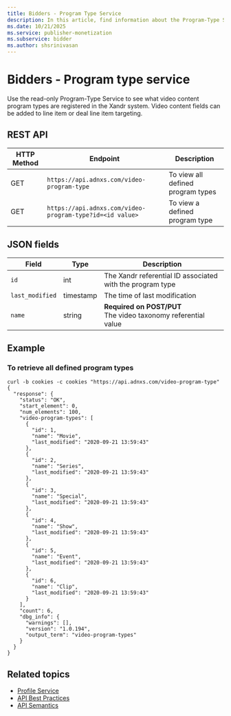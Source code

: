 ```yaml
---
title: Bidders - Program Type Service
description: In this article, find information about the Program-Type Service and the fields associated with it along with an example.
ms.date: 10/21/2025
ms.service: publisher-monetization
ms.subservice: bidder
ms.author: shsrinivasan
---
```


# Bidders - Program type service

Use the read-only Program-Type Service to see what video content program types are registered in the Xandr system. Video content fields can be added to line item or deal line item targeting.

## REST API

| HTTP Method | Endpoint | Description  |
|---|---|---|
| GET | `https://api.adnxs.com/video-program-type` | To view all defined program types |
| GET | `https://api.adnxs.com/video-program-type?id=<id value>` | To view a defined program type |

## JSON fields

| Field | Type | Description  |
|---|---|---|
| `id` | int | The Xandr referential ID associated with the program type |
| `last_modified` | timestamp | The time of last modification |
| `name` | string | **Required on POST/PUT** <br> The video taxonomy referential value |

## Example

### To retrieve all defined program types  
  
```
curl -b cookies -c cookies "https://api.adnxs.com/video-program-type"
{
  "response": {
    "status": "OK",
    "start_element": 0,
    "num_elements": 100,
    "video-program-types": [
      {
        "id": 1,
        "name": "Movie",
        "last_modified": "2020-09-21 13:59:43"
      },
      {
        "id": 2,
        "name": "Series",
        "last_modified": "2020-09-21 13:59:43"
      },
      {
        "id": 3,
        "name": "Special",
        "last_modified": "2020-09-21 13:59:43"
      },
      {
        "id": 4,
        "name": "Show",
        "last_modified": "2020-09-21 13:59:43"
      },
      {
        "id": 5,
        "name": "Event",
        "last_modified": "2020-09-21 13:59:43"
      },
      {
        "id": 6,
        "name": "Clip",
        "last_modified": "2020-09-21 13:59:43"
      }
    ],
    "count": 6,
    "dbg_info": {
      "warnings": [],
      "version": "1.0.194",
      "output_term": "video-program-types"
    }
  }
}
```

## Related topics

- [Profile Service](../digital-platform-api/profile-service.md)
- [API Best Practices](api-best-practices.md)
- [API Semantics](api-semantics.md)
